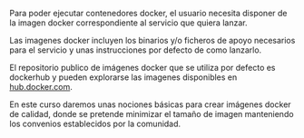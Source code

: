 Para poder ejecutar contenedores docker, el usuario necesita disponer de la imagen docker correspondiente 
al servicio que quiera lanzar.

Las imagenes docker incluyen los binarios y/o ficheros de apoyo necesarios para el servicio y unas instrucciones 
por defecto de como lanzarlo.
 
El repositorio publico de imágenes docker que se utiliza por defecto es dockerhub y pueden 
explorarse las imagenes disponibles en [hub.docker.com](hub.docker.com).

En este curso daremos unas nociones básicas para crear imágenes docker de calidad, donde se pretende minimizar el tamaño 
de imagen manteniendo los convenios establecidos por la comunidad.   
